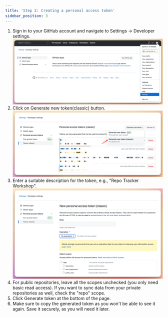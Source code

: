 ```yaml
---
title: 'Step 2: Creating a personal access token'
sidebar_position: 3
---
```


1. Sign in to your GitHub account and navigate to Settings -> Developer settings.
![](/img/workshop/personal-access-token.png)
1. Click on Generate new token(classic) button.
![](/img/workshop/generate-new.png)
1. Enter a suitable description for the token, e.g., "Repo Tracker Workshop".
![](/img/workshop/enter-desc.png)
1. For public repositories, leave all the scopes unchecked (you only need basic read access). If you want to sync data from your private repositories as well, check the "repo" scope.
2. Click Generate token at the bottom of the page.
3. Make sure to copy the generated token as you won't be able to see it again. Save it securely, as you will need it later.
